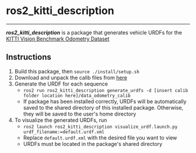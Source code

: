 # ros2_kitti_description
___

***ros2_kitti_description*** is a package that generates vehicle URDFs for the [KITTI Vision Benchmark Odometry Dataset](https://www.cvlibs.net/datasets/kitti/eval_odometry.php)

## Instructions

1. Build this package, then `source ./install/setup.sh`
2. Download and unpack the calib files from [here](https://www.cvlibs.net/datasets/kitti/eval_odometry.php)
3. Generate the URDF for each sequence
   * `ros2 run ros2_kitti_description generate_urdfs -d [insert calib folder location here]/data_odometry_calib`
   * If package has been installed correctly, URDFs will be automatically saved to the shared directory of this installed package. Otherwise, they will be saved to the user's home directory
4. To visualize the generated URDFs, run
   * `ros2 launch ros2_kitti_description visualize_urdf.launch.py urdf_filename:=default.urdf.xml`
   * Replace `default.urdf.xml` with the desired file you want to view
   * URDFs must be located in the package's shared directory
